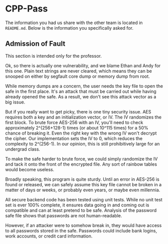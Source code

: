 CPP-Pass
========

The information you had us share with the other team is located in `README.md`. Below is the information you specifically asked for.

Admission of Fault
------------------

This section is intended only for the professor.

Ok, so there is actually one vulnerability, and we blame Ethan and Andy for this one. Plain text strings are never cleared, which means they can be snooped on either by segfault core dump or memory dump from root.

While memory dumps are a concern, the user needs the key file to open the safe in the first place. It's an attack that must be carried out while having already opened the safe. As a result, we don't see this attack vector as a big issue.

But if you really want to get picky, there is one tiny security issue. AES requires both a key and an initialization vector, or IV. The IV randomizes the first block. To brute force AES-256 with an IV, you'll need to check approximately 2^(256+128-1) times (or about 10^115 times) for a 50% chance of breaking it. Even the right key with the wrong IV won't decrypt the cipher. Our implementation sets the IV to 0, which reduces the complexity to 2^(256-1). In our opinion, this is still prohibitively large for an undergrad class.

To make the safe harder to brute force, we could simply randomize the IV and tack it onto the front of the encrypted file. Any sort of rainbow tables would become useless.

Broadly speaking, this program is quite sturdy. Until an error in AES-256 is found or released, we can safely assume this key file cannot be broken in a matter of days or weeks, or probably even years, or maybe even millennia.

All secure backend code has been tested using unit tests. While no unit test set is ever 100% complete, it ensures data going in and coming out is compatible and can at least pretend to be safe. Analysis of the password safe file shows that passwords are not human-readable.

However, if an attacker were to somehow break in, they would have access to all passwords stored in the safe. Passwords could include bank logins, work accounts, or credit card information.
